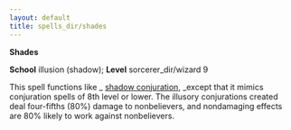```yaml
---
layout: default
title: spells_dir/shades
---
```

 **Shades**

**School** illusion (shadow); **Level** sorcerer_dir/wizard 9

This spell functions like _ [shadow conjuration](shadowConjuration#_shadow-conjuration), _except that it mimics conjuration spells of 8th level or lower. The illusory conjurations created deal four-fifths (80%) damage to nonbelievers, and nondamaging effects are 80% likely to work against nonbelievers.


